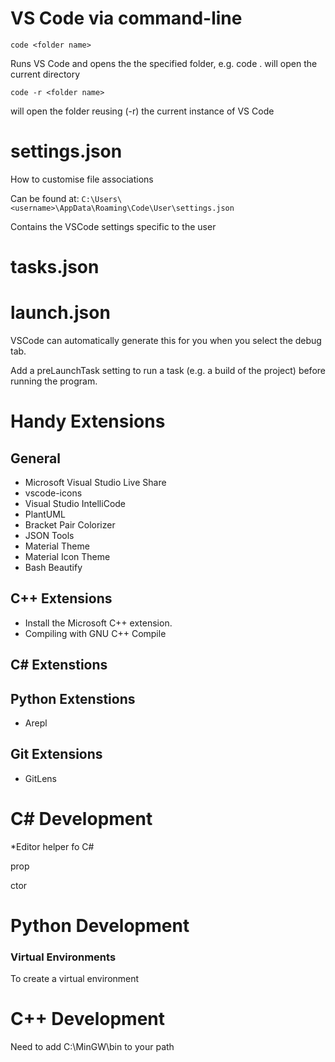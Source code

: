 # VS Code via command-line

```code <folder name>```

Runs VS Code and opens the the specified folder, e.g. code . will open the current directory

```code -r <folder name>```

will open the folder reusing (-r) the current instance of VS Code 


# settings.json

How to customise file associations

Can be found at: ```C:\Users\<username>\AppData\Roaming\Code\User\settings.json```

Contains the VSCode settings specific to the user


# tasks.json


# launch.json

VSCode can automatically generate this for you when you select the debug tab.


Add a preLaunchTask setting to run a task (e.g. a build of the project) before running the program.


# Handy Extensions


## General

* Microsoft Visual Studio Live Share
* vscode-icons
* Visual Studio IntelliCode
* PlantUML
* Bracket Pair Colorizer
* JSON Tools
* Material Theme
* Material Icon Theme
* Bash Beautify


## C++ Extensions

* Install the Microsoft C++ extension.
* Compiling with GNU C++ Compile


## C# Extenstions


## Python Extenstions

* Arepl


## Git Extensions

* GitLens


# C# Development

*Editor helper fo C#

prop

ctor


# Python Development


### Virtual Environments

To create a virtual environment 


# C++ Development

Need to add C:\MinGW\bin to your path

